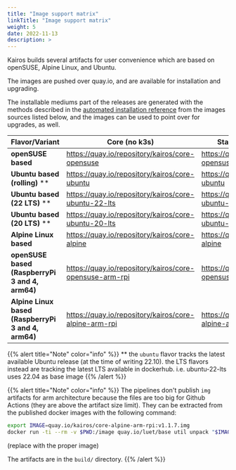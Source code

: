 ```yaml
---
title: "Image support matrix"
linkTitle: "Image support matrix"
weight: 5
date: 2022-11-13
description: >
---
```


Kairos builds several artifacts for user convenience which are based on openSUSE, Alpine Linux, and Ubuntu.

The images are pushed over quay.io, and are available for installation and upgrading.

The installable mediums part of the releases are generated with the methods described in the [automated installation reference](/docs/installation/automated/#iso-remastering) from the images sources listed below, and the images can be used to point over for upgrades, as well.


| **Flavor/Variant**                                  	| **Core (no k3s)**                                       	| **Standard(k3s+opt.full-mesh)**                           	|
|-----------------------------------------------------	|---------------------------------------------------------	|-----------------------------------------------------------	|
| **openSUSE based**                                  	| https://quay.io/repository/kairos/core-opensuse         	| https://quay.io/repository/kairos/kairos-opensuse         	|
| **Ubuntu based (rolling)** **                                   	| https://quay.io/repository/kairos/core-ubuntu           	| https://quay.io/repository/kairos/kairos-ubuntu           	|
| **Ubuntu based (22 LTS)** **                                    	| https://quay.io/repository/kairos/core-ubuntu-22-lts           	| https://quay.io/repository/kairos/kairos-ubuntu-22-lts           	|
| **Ubuntu based (20 LTS)** **                                   	| https://quay.io/repository/kairos/core-ubuntu-20-lts           	| https://quay.io/repository/kairos/kairos-ubuntu-20-lts           	|
| **Alpine Linux based**                              	| https://quay.io/repository/kairos/core-alpine           	| https://quay.io/repository/kairos/kairos-alpine           	|
| **openSUSE based (RaspberryPi 3 and 4, arm64)**     	| https://quay.io/repository/kairos/core-opensuse-arm-rpi 	| https://quay.io/repository/kairos/kairos-opensuse-arm-rpi 	|
| **Alpine Linux based (RaspberryPi 3 and 4, arm64)** 	| https://quay.io/repository/kairos/core-alpine-arm-rpi   	| https://quay.io/repository/kairos/kairos-alpine-arm-rpi   	|

{{% alert title="Note" color="info" %}}
** the `ubuntu` flavor tracks the latest available Ubuntu release (at the time of writing 22.10). the LTS flavors instead are tracking the latest LTS available in dockerhub. i.e. ubuntu-22-lts uses 22.04 as base image
{{% /alert %}}

{{% alert title="Note" color="info" %}}
  The pipelines don't publish `img` artifacts for arm architecture because the files are too big for Github Actions (they are above the artifact size limit).
  They can be extracted from the published docker images with the following command:

  ```bash
  export IMAGE=quay.io/kairos/core-alpine-arm-rpi:v1.1.7.img
  docker run -ti --rm -v $PWD:/image quay.io/luet/base util unpack "$IMAGE" /image
  ```

  (replace with the proper image)

  The artifacts are in the `build/` directory.
{{% /alert %}}
